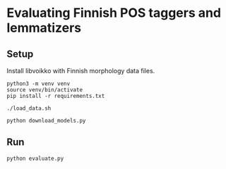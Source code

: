 # Evaluating Finnish POS taggers and lemmatizers

## Setup

Install libvoikko with Finnish morphology data files.

```
python3 -m venv venv
source venv/bin/activate
pip install -r requirements.txt

./load_data.sh

python download_models.py
```

## Run

```
python evaluate.py
```
